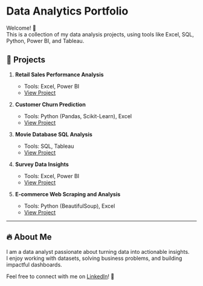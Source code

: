 # Data Analytics Portfolio

Welcome! 👋  
This is a collection of my data analysis projects, using tools like Excel, SQL, Python, Power BI, and Tableau.

## 📂 Projects

1. **Retail Sales Performance Analysis**  
   - Tools: Excel, Power BI  
   - [View Project](link-here)

2. **Customer Churn Prediction**  
   - Tools: Python (Pandas, Scikit-Learn), Excel  
   - [View Project](link-here)

3. **Movie Database SQL Analysis**  
   - Tools: SQL, Tableau  
   - [View Project](link-here)

4. **Survey Data Insights**  
   - Tools: Excel, Power BI  
   - [View Project](link-here)

5. **E-commerce Web Scraping and Analysis**  
   - Tools: Python (BeautifulSoup), Excel  
   - [View Project](link-here)

---

## 🔥 About Me
I am a data analyst passionate about turning data into actionable insights.  
I enjoy working with datasets, solving business problems, and building impactful dashboards.

Feel free to connect with me on [LinkedIn](your-link-here)! 🚀
